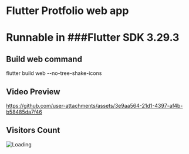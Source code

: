 # Flutter Protfolio web app

# Runnable in ###Flutter SDK 3.29.3

## Build web command 
 flutter build web --no-tree-shake-icons

## Video Preview

https://github.com/user-attachments/assets/3e9aa564-21d1-4397-af4b-b58485da7f46

## Visitors Count

<img align="left" src = "https://profile-counter.glitch.me/website_app/count.svg" alt ="Loading">
